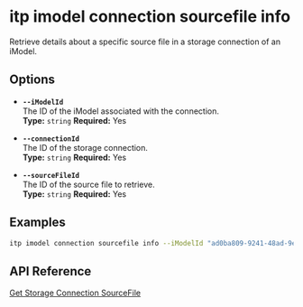 # itp imodel connection sourcefile info

Retrieve details about a specific source file in a storage connection of an iModel.

## Options

- **`--iModelId`**  
  The ID of the iModel associated with the connection.  
  **Type:** `string` **Required:** Yes

- **`--connectionId`**  
  The ID of the storage connection.  
  **Type:** `string` **Required:** Yes

- **`--sourceFileId`**  
  The ID of the source file to retrieve.  
  **Type:** `string` **Required:** Yes

## Examples

```bash
itp imodel connection sourcefile info --iModelId "ad0ba809-9241-48ad-9eb0-c8038c1a1d51" --connectionId "bf4d8b36-25d7-4b72-b38b-12c1f0325f42" --sourceFileId "297c8ab9-53a3-4fe5-adf8-79b4c1a95cbb"
```

## API Reference

[Get Storage Connection SourceFile](https://developer.bentley.com/apis/synchronization/operations/get-storage-connection-sourcefile/)
